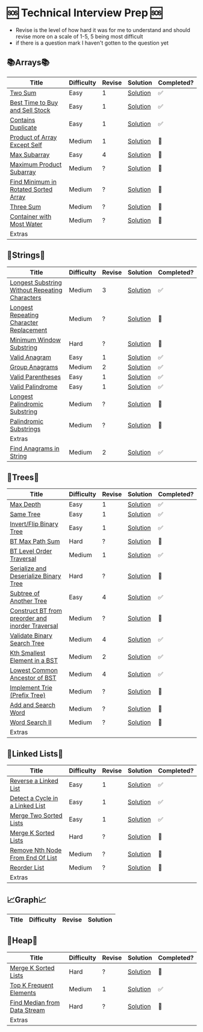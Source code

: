 # 🆘 Technical Interview Prep 🆘

- Revise is the level of how hard it was for me to understand and should revise more on a scale of 1-5, 5 being most difficult
- if there is a question mark I haven't gotten to the question yet

## 📚Arrays📚

| Title                                                                                                       | Difficulty | Revise | Solution                                   | Completed? |
| ----------------------------------------------------------------------------------------------------------- | ---------- | ------ | ------------------------------------------ | ---------- |
| [Two Sum](https://leetcode.com/problems/two-sum/)                                                           | Easy       | 1      | [Solution](Solutions/Two_Sum.py)           | ✅         |
| [Best Time to Buy and Sell Stock](https://leetcode.com/problems/best-time-to-buy-and-sell-stock/)           | Easy       | 1      | [Solution](Solutions/Stock.py)             | ✅         |
| [Contains Duplicate](https://leetcode.com/problems/contains-duplicate/)                                     | Easy       | 1      | [Solution](Solutions/Contains_Dup.py)      | ✅         |
| [Product of Array Except Self](https://leetcode.com/problems/product-of-array-except-self/)                 | Medium     | 1      | [Solution](Solutions/Product_Array.py)     | 🚫         |
| [Max Subarray](https://leetcode.com/problems/maximum-subarray/)                                             | Easy       | 4      | [Solution](Solutions/Max_Subarray.py)      | 🚫         |
| [Maximum Product Subarray](https://leetcode.com/problems/maximum-product-subarray/)                         | Medium     | ?      | [Solution](Solutions/Max_Prod_Subarray.py) | 🚫         |
| [Find Minimum in Rotated Sorted Array](https://leetcode.com/problems/find-minimum-in-rotated-sorted-array/) | Medium     | ?      | [Solution](Solutions/Min_Rot_Array.py)     | 🚫         |
| [Three Sum](https://leetcode.com/problems/3sum/)                                                            | Medium     | ?      | [Solution](Solutions/Three_Sum.py)         | 🚫         |
| [Container with Most Water](https://leetcode.com/problems/container-with-most-water/)                       | Medium     | ?      | [Solution](Solutions/Water.py)             | 🚫         |
| Extras                                                                                                      |            |        |                                            |            |

## 🧵Strings🧵

| Title                                                                                                                           | Difficulty | Revise | Solution                                         | Completed? |
| ------------------------------------------------------------------------------------------------------------------------------- | ---------- | ------ | ------------------------------------------------ | ---------- |
| [Longest Substring Without Repeating Characters](https://leetcode.com/problems/longest-substring-without-repeating-characters/) | Medium     | 3      | [Solution](Solutions/Longest_Substring.py)       | ✅         |
| [Longest Repeating Character Replacement](https://leetcode.com/problems/longest-repeating-character-replacement/)               | Medium     | ?      | [Solution](Solutions/Longest_Repeating_Char.py)  | 🚫         |
| [Minimum Window Substring](https://leetcode.com/problems/minimum-window-substring/)                                             | Hard       | ?      | [Solution](Solutions/Min_Window.py)              | 🚫         |
| [Valid Anagram](https://leetcode.com/problems/valid-anagram/)                                                                   | Easy       | 1      | [Solution](Solutions/Valid_Anagram.py)           | ✅         |
| [Group Anagrams](https://leetcode.com/problems/group-anagrams/)                                                                 | Medium     | 2      | [Solution](Solutions/Group_Anagram.py)           | ✅         |
| [Valid Parentheses](https://leetcode.com/problems/valid-parentheses/)                                                           | Easy       | 1      | [Solution](Solutions/Valid_Parentheses.py)       | ✅         |
| [Valid Palindrome](https://leetcode.com/problems/valid-palindrome/)                                                             | Easy       | 1      | [Solution](Solutions/Valid_Palindrome.py)        | ✅         |
| [Longest Palindromic Substring](https://leetcode.com/problems/longest-palindromic-substring/)                                   | Medium     | ?      | [Solution](Solutions/Longest_Palin_Substring.py) | 🚫         |
| [Palindromic Substrings](https://leetcode.com/problems/palindromic-substrings/)                                                 | Medium     | ?      | [Solution](Solutions/Palindromic_Substrings.py)  | 🚫         |
| Extras                                                                                                                          |            |        |                                                  |            |
| [Find Anagrams in String](https://leetcode.com/problems/find-all-anagrams-in-a-string/)                                         | Medium     | 2      | [Solution](Solutions/Find_Anagrams_In_String.py) | ✅         |

## 🌲Trees🌲

| Title                                                                                                                                        | Difficulty | Revise | Solution                                                | Completed? |
| -------------------------------------------------------------------------------------------------------------------------------------------- | ---------- | ------ | ------------------------------------------------------- | ---------- |
| [Max Depth](https://leetcode.com/problems/maximum-depth-of-binary-tree/)                                                                     | Easy       | 1      | [Solution](Solutions/Max_Depth.py)                      | ✅         |
| [Same Tree](https://leetcode.com/problems/same-tree/)                                                                                        | Easy       | 1      | [Solution](Solutions/Same_Tree.py)                      | ✅         |
| [Invert/Flip Binary Tree](https://leetcode.com/problems/invert-binary-tree/)                                                                 | Easy       | 1      | [Solution](Solutions/Invert_Tree.py)                    | ✅         |
| [BT Max Path Sum](https://leetcode.com/problems/binary-tree-maximum-path-sum/)                                                               | Hard       | ?      | [Solution](Solutions/Max_Path_Sum.py)                   | 🚫         |
| [BT Level Order Traversal](https://leetcode.com/problems/binary-tree-level-order-traversal/)                                                 | Medium     | 1      | [Solution](Solutions/Level_Order_Traversal.py)          | ✅         |
| [Serialize and Deserialize Binary Tree](https://leetcode.com/problems/serialize-and-deserialize-binary-tree/)                                | Hard       | ?      | [Solution](Solutions/Se-De_rialize_BT.py)               | 🚫         |
| [Subtree of Another Tree](https://leetcode.com/problems/subtree-of-another-tree/)                                                            | Easy       | 4      | [Solution](Solutions/Subtree.py)                        | ✅         |
| [Construct BT from preorder and inorder Traversal](https://leetcode.com/problems/construct-binary-tree-from-preorder-and-inorder-traversal/) | Medium     | ?      | [Solution](Solutions/ConstructWith_Preorder_Inorder.py) | 🚫         |
| [Validate Binary Search Tree](https://leetcode.com/problems/validate-binary-search-tree/)                                                    | Medium     | 4      | [Solution](Solutions/Validate_BST.py)                   | ✅         |
| [Kth Smallest Element in a BST](https://leetcode.com/problems/kth-smallest-element-in-a-bst/)                                                | Medium     | 2      | [Solution](Solutions/Kth_Smallest_BST.py)               | ✅         |
| [Lowest Common Ancestor of BST](https://leetcode.com/problems/lowest-common-ancestor-of-a-binary-search-tree/)                               | Medium     | 4      | [Solution](Solutions/LCA_BST.py)                        | ✅         |
| [Implement Trie (Prefix Tree)](https://leetcode.com/problems/implement-trie-prefix-tree/)                                                    | Medium     | ?      | [Solution](Solutions/Trie.py)                           | 🚫         |
| [Add and Search Word ](https://leetcode.com/problems/add-and-search-word-data-structure-design/)                                             | Medium     | ?      | [Solution](Solutions/Add_Search_Word.py)                | 🚫         |
| [Word Search II ](https://leetcode.com/problems/word-search-ii/)                                                                             | Medium     | ?      | [Solution](Solutions/Word_Search.py)                    | 🚫         |
| Extras                                                                                                                                       |            |        |                                                         |            |

## 🔗Linked Lists🔗

| Title                                                                                               | Difficulty | Revise | Solution                               | Completed? |
| --------------------------------------------------------------------------------------------------- | ---------- | ------ | -------------------------------------- | ---------- |
| [Reverse a Linked List](https://leetcode.com/problems/reverse-linked-list/)                         | Easy       | 1      | [Solution](Solutions/Reverse_LL.py)    | ✅         |
| [Detect a Cycle in a Linked List](https://leetcode.com/problems/linked-list-cycle/)                 | Easy       | 1      | [Solution](Solutions/Cycle_LL.py)      | ✅         |
| [Merge Two Sorted Lists](https://leetcode.com/problems/merge-two-sorted-lists/)                     | Easy       | 1      | [Solution](Solutions/Merge_Two_LL.py)  | ✅         |
| [Merge K Sorted Lists](https://leetcode.com/problems/merge-k-sorted-lists/)                         | Hard       | ?      | [Solution](Solutions/Merge_K_LL.py)    | 🚫         |
| [Remove Nth Node From End Of List](https://leetcode.com/problems/remove-nth-node-from-end-of-list/) | Medium     | ?      | [Solution](Solutions/Remove_Nth_LL.py) | 🚫         |
| [Reorder List](https://leetcode.com/problems/reorder-list/)                                         | Medium     | ?      | [Solution](Solutions/Reorder_List.py)  | 🚫         |
| Extras                                                                                              |            |        |                                        |

## 📈Graph📈

| Title | Difficulty | Revise | Solution |
| ----- | ---------- | ------ | -------- |


## 🔎Heap🔎

| Title                                                                                       | Difficulty | Revise | Solution                             | Completed? |
| ------------------------------------------------------------------------------------------- | ---------- | ------ | ------------------------------------ | ---------- |
| [Merge K Sorted Lists](https://leetcode.com/problems/merge-k-sorted-lists/)                 | Hard       | ?      | [Solution](Solutions/Merge_K_LL.py)  | 🚫         |
| [Top K Frequent Elements](https://leetcode.com/problems/top-k-frequent-elements/)           | Medium     | 1      | [Solution](Solutions/Top_K.py)       | ✅         |
| [Find Median from Data Stream](https://leetcode.com/problems/find-median-from-data-stream/) | Hard       | ?      | [Solution](Solutions/Find_Median.py) | 🚫         |
| Extras                                                                                      |            |        |                                      |            |
